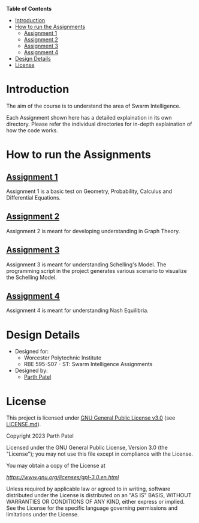 **Table of Contents**

<!-- TOC -->

- [Introduction](#introduction)
- [How to run the Assignments](#how-to-run-the-assignments)
    - [Assignment 1](#assignment-1)
    - [Assignment 2](#assignment-2)
    - [Assignment 3](#assignment-3)
    - [Assignment 4](#assignment-4)
- [Design Details](#design-details)
- [License](#license)

<!-- /TOC -->

# Introduction

The aim of the course is to understand the area of Swarm Intelligence.

Each Assignment shown here has a detailed explaination in its own directory. Please refer the individual directories for in-depth explaination of how the code works.

# How to run the Assignments

## [Assignment 1](./HW%201/)
Assignment 1 is a basic test on Geometry, Probability, Calculus and Differential Equations.

## [Assignment 2](./HW%202/)
Assignment 2 is meant for developing understanding in Graph Theory.

## [Assignment 3](./HW%203/)
Assignment 3 is meant for understanding Schelling's Model. The programming script in the project generates various scenario to visualize the Schelling Model.

## [Assignment 4](./HW%204/)
Assignment 4 is meant for understanding Nash Equilibria.

# Design Details
- Designed for:
  - Worcester Polytechnic Institute
  - RBE 595-S07 - ST: Swarm Intelligence Assignments
- Designed by:
  - [Parth Patel](mailto:parth.pmech@gmail.com)

# License

This project is licensed under [GNU General Public License v3.0](https://www.gnu.org/licenses/gpl-3.0.en.html) (see [LICENSE.md](LICENSE.md)).

Copyright 2023 Parth Patel

Licensed under the GNU General Public License, Version 3.0 (the "License"); you may not use this file except in compliance with the License.

You may obtain a copy of the License at

_https://www.gnu.org/licenses/gpl-3.0.en.html_

Unless required by applicable law or agreed to in writing, software distributed under the License is distributed on an "AS IS" BASIS, WITHOUT WARRANTIES OR CONDITIONS OF ANY KIND, either express or implied. See the License for the specific language governing permissions and limitations under the License.